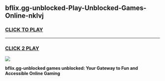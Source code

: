 
## bflix.gg-unblocked-Play-Unblocked-Games-Online-nklvj
<h3>
<a href="https://premium76.site?title=bflix.gg-unblocked&ref=25A">CLICK TO PLAY</a></h3>
<hr>

<h3>
<a href="https://premium76.site?title=bflix.gg-unblocked&ref=25A">CLICK 2 PLAY</a>
  
</h3>

<a href="https://premium76.site?title=bflix.gg-unblocked&ref=25A"><img src="https://clearcache.store/games.png"></a>


**bflix.gg-unblocked games unblocked: Your Gateway to Fun and Accessible Online Gaming**
